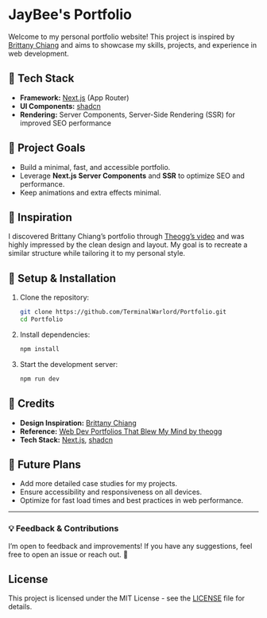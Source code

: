 # JayBee's Portfolio

Welcome to my personal portfolio website! This project is inspired by [Brittany Chiang](https://brittanychiang.com/) and aims to showcase my skills, projects, and experience in web development.

## 🚀 Tech Stack
- **Framework:** [Next.js](https://nextjs.org/) (App Router)
- **UI Components:** [shadcn](https://ui.shadcn.com/)
- **Rendering:** Server Components, Server-Side Rendering (SSR) for improved SEO performance

## 🎯 Project Goals
- Build a minimal, fast, and accessible portfolio.
- Leverage **Next.js Server Components** and **SSR** to optimize SEO and performance.
- Keep animations and extra effects minimal.

## 📸 Inspiration
I discovered Brittany Chiang’s portfolio through [Theogg’s video](https://youtu.be/_mKUuTwmKSg?t=1371) and was highly impressed by the clean design and layout. My goal is to recreate a similar structure while tailoring it to my personal style.

## 🔧 Setup & Installation
1. Clone the repository:
   ```sh
   git clone https://github.com/TerminalWarlord/Portfolio.git
   cd Portfolio
   ```
2. Install dependencies:
   ```sh
   npm install
   ```
3. Start the development server:
   ```sh
   npm run dev
   ```

## 📜 Credits
- **Design Inspiration:** [Brittany Chiang](https://brittanychiang.com/)
- **Reference:** [Web Dev Portfolios That Blew My Mind by theogg](https://youtu.be/_mKUuTwmKSg?t=1371)
- **Tech Stack:** [Next.js](https://nextjs.org/), [shadcn](https://ui.shadcn.com/)

## 📌 Future Plans
- Add more detailed case studies for my projects.
- Ensure accessibility and responsiveness on all devices.
- Optimize for fast load times and best practices in web performance.

---

### 💡 Feedback & Contributions
I’m open to feedback and improvements! If you have any suggestions, feel free to open an issue or reach out. 🚀

## License

This project is licensed under the MIT License - see the [LICENSE](./LICENSE) file for details.
